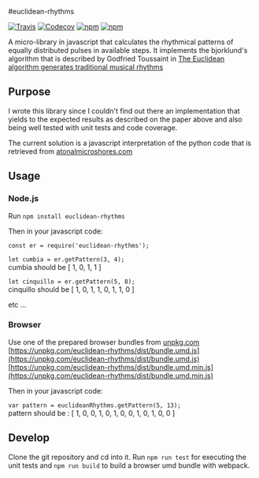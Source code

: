 #euclidean-rhythms

[![Travis](https://img.shields.io/travis/mkontogiannis/euclidean-rhythms.svg?style=flat-square)](https://travis-ci.org/mkontogiannis/euclidean-rhythms)
[![Codecov](https://img.shields.io/codecov/c/gh/mkontogiannis/euclidean-rhythms.svg?style=flat-square)](https://codecov.io/gh/mkontogiannis/euclidean-rhythms)
[![npm](https://img.shields.io/npm/v/euclidean-rhythms.svg?style=flat-square)](https://www.npmjs.com/package/euclidean-rhythms)
[![npm](https://img.shields.io/npm/dt/euclidean-rhythms.svg?style=flat-square)](https://www.npmjs.com/package/euclidean-rhythms)

A micro-library in javascript that calculates the rhythmical patterns of equally distributed pulses in available steps.
It implements the bjorklund's algorithm that is described by Godfried Toussaint in [The Euclidean algorithm generates traditional musical rhythms](http://cgm.cs.mcgill.ca/~godfried/publications/banff.pdf)

## Purpose

I wrote this library since I couldn't find out there an implementation that yields to the expected results as described on the paper above and also being well tested with unit tests and code coverage.

The current solution is a javascript interpretation of the python code that is retrieved from [atonalmicroshores.com](http://www.atonalmicroshores.com/2014/03/bjorklund-py/)

## Usage

### Node.js 
Run `npm install euclidean-rhythms`

Then in your javascript code:

`const er = require('euclidean-rhythms');`

`let cumbia = er.getPattern(3, 4);`<br />
cumbia should be [ 1, 0, 1, 1 ]

`let cinquillo = er.getPattern(5, 8);`<br />
cinquillo should be [ 1, 0, 1, 1, 0, 1, 1, 0 ]

etc ...

### Browser
Use one of the prepared browser bundles from [unpkg.com](https://unpkg.com) <br />
[https://unpkg.com/euclidean-rhythms/dist/bundle.umd.js](https://unpkg.com/euclidean-rhythms/dist/bundle.umd.js) <br />
[https://unpkg.com/euclidean-rhythms/dist/bundle.umd.min.js](https://unpkg.com/euclidean-rhythms/dist/bundle.umd.min.js) <br />

Then in your javascript code:

`var pattern = euclideanRhythms.getPattern(5, 13);`<br />
 pattern should be : [ 1, 0, 0, 1, 0, 1, 0, 0, 1, 0, 1, 0, 0 ]

## Develop

Clone the git repository and cd into it. 
Run `npm run test` for executing the unit tests and `npm run build` to build a browser umd bundle with webpack.
